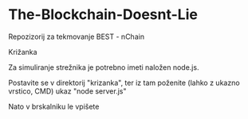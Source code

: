 # The-Blockchain-Doesnt-Lie
Repozizorij za tekmovanje BEST - nChain

Križanka

Za simuliranje strežnika je potrebno imeti naložen node.js.

Postavite se v direktorij "krizanka", ter iz tam poženite (lahko z ukazno vrstico, CMD) ukaz "node server.js"

Nato v brskalniku le vpišete












